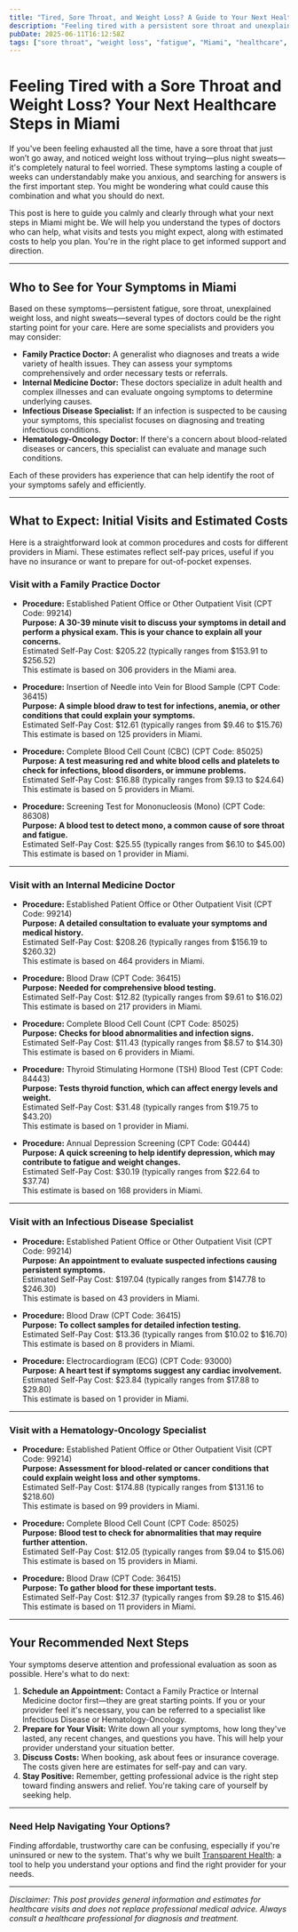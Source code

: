 ```yaml
---
title: "Tired, Sore Throat, and Weight Loss? A Guide to Your Next Healthcare Steps in Miami"
description: "Feeling tired with a persistent sore throat and unexplained weight loss in Miami? Learn who to see and what costs to expect for your next steps."
pubDate: 2025-06-11T16:12:58Z
tags: ["sore throat", "weight loss", "fatigue", "Miami", "healthcare", "doctor visit", "medical costs"]
---
```


# Feeling Tired with a Sore Throat and Weight Loss? Your Next Healthcare Steps in Miami

If you've been feeling exhausted all the time, have a sore throat that just won’t go away, and noticed weight loss without trying—plus night sweats—it's completely natural to feel worried. These symptoms lasting a couple of weeks can understandably make you anxious, and searching for answers is the first important step. You might be wondering what could cause this combination and what you should do next.  

This post is here to guide you calmly and clearly through what your next steps in Miami might be. We will help you understand the types of doctors who can help, what visits and tests you might expect, along with estimated costs to help you plan. You're in the right place to get informed support and direction.

---

## Who to See for Your Symptoms in Miami

Based on these symptoms—persistent fatigue, sore throat, unexplained weight loss, and night sweats—several types of doctors could be the right starting point for your care. Here are some specialists and providers you may consider:

- **Family Practice Doctor:** A generalist who diagnoses and treats a wide variety of health issues. They can assess your symptoms comprehensively and order necessary tests or referrals.
- **Internal Medicine Doctor:** These doctors specialize in adult health and complex illnesses and can evaluate ongoing symptoms to determine underlying causes.
- **Infectious Disease Specialist:** If an infection is suspected to be causing your symptoms, this specialist focuses on diagnosing and treating infectious conditions.
- **Hematology-Oncology Doctor:** If there's a concern about blood-related diseases or cancers, this specialist can evaluate and manage such conditions.

Each of these providers has experience that can help identify the root of your symptoms safely and efficiently.

---

## What to Expect: Initial Visits and Estimated Costs

Here is a straightforward look at common procedures and costs for different providers in Miami. These estimates reflect self-pay prices, useful if you have no insurance or want to prepare for out-of-pocket expenses.

### Visit with a Family Practice Doctor

- **Procedure:** Established Patient Office or Other Outpatient Visit (CPT Code: 99214)  
  **Purpose:** **A 30-39 minute visit to discuss your symptoms in detail and perform a physical exam. This is your chance to explain all your concerns.**  
  Estimated Self-Pay Cost: $205.22 (typically ranges from $153.91 to $256.52)  
  This estimate is based on 306 providers in the Miami area.

- **Procedure:** Insertion of Needle into Vein for Blood Sample (CPT Code: 36415)  
  **Purpose:** **A simple blood draw to test for infections, anemia, or other conditions that could explain your symptoms.**  
  Estimated Self-Pay Cost: $12.61 (typically ranges from $9.46 to $15.76)  
  This estimate is based on 125 providers in Miami.

- **Procedure:** Complete Blood Cell Count (CBC) (CPT Code: 85025)  
  **Purpose:** **A test measuring red and white blood cells and platelets to check for infections, blood disorders, or immune problems.**  
  Estimated Self-Pay Cost: $16.88 (typically ranges from $9.13 to $24.64)  
  This estimate is based on 5 providers in Miami.

- **Procedure:** Screening Test for Mononucleosis (Mono) (CPT Code: 86308)  
  **Purpose:** **A blood test to detect mono, a common cause of sore throat and fatigue.**  
  Estimated Self-Pay Cost: $25.55 (typically ranges from $6.10 to $45.00)  
  This estimate is based on 1 provider in Miami.

---

### Visit with an Internal Medicine Doctor

- **Procedure:** Established Patient Office or Other Outpatient Visit (CPT Code: 99214)  
  **Purpose:** **A detailed consultation to evaluate your symptoms and medical history.**  
  Estimated Self-Pay Cost: $208.26 (typically ranges from $156.19 to $260.32)  
  This estimate is based on 464 providers in Miami.

- **Procedure:** Blood Draw (CPT Code: 36415)  
  **Purpose:** **Needed for comprehensive blood testing.**  
  Estimated Self-Pay Cost: $12.82 (typically ranges from $9.61 to $16.02)  
  This estimate is based on 217 providers in Miami.

- **Procedure:** Complete Blood Cell Count (CPT Code: 85025)  
  **Purpose:** **Checks for blood abnormalities and infection signs.**  
  Estimated Self-Pay Cost: $11.43 (typically ranges from $8.57 to $14.30)  
  This estimate is based on 6 providers in Miami.

- **Procedure:** Thyroid Stimulating Hormone (TSH) Blood Test (CPT Code: 84443)  
  **Purpose:** **Tests thyroid function, which can affect energy levels and weight.**  
  Estimated Self-Pay Cost: $31.48 (typically ranges from $19.75 to $43.20)  
  This estimate is based on 1 provider in Miami.

- **Procedure:** Annual Depression Screening (CPT Code: G0444)  
  **Purpose:** **A quick screening to help identify depression, which may contribute to fatigue and weight changes.**  
  Estimated Self-Pay Cost: $30.19 (typically ranges from $22.64 to $37.74)  
  This estimate is based on 168 providers in Miami.

---

### Visit with an Infectious Disease Specialist

- **Procedure:** Established Patient Office or Other Outpatient Visit (CPT Code: 99214)  
  **Purpose:** **An appointment to evaluate suspected infections causing persistent symptoms.**  
  Estimated Self-Pay Cost: $197.04 (typically ranges from $147.78 to $246.30)  
  This estimate is based on 43 providers in Miami.

- **Procedure:** Blood Draw (CPT Code: 36415)  
  **Purpose:** **To collect samples for detailed infection testing.**  
  Estimated Self-Pay Cost: $13.36 (typically ranges from $10.02 to $16.70)  
  This estimate is based on 8 providers in Miami.

- **Procedure:** Electrocardiogram (ECG) (CPT Code: 93000)  
  **Purpose:** **A heart test if symptoms suggest any cardiac involvement.**  
  Estimated Self-Pay Cost: $23.84 (typically ranges from $17.88 to $29.80)  
  This estimate is based on 1 provider in Miami.

---

### Visit with a Hematology-Oncology Specialist

- **Procedure:** Established Patient Office or Other Outpatient Visit (CPT Code: 99214)  
  **Purpose:** **Assessment for blood-related or cancer conditions that could explain weight loss and other symptoms.**  
  Estimated Self-Pay Cost: $174.88 (typically ranges from $131.16 to $218.60)  
  This estimate is based on 99 providers in Miami.

- **Procedure:** Complete Blood Cell Count (CPT Code: 85025)  
  **Purpose:** **Blood test to check for abnormalities that may require further attention.**  
  Estimated Self-Pay Cost: $12.05 (typically ranges from $9.04 to $15.06)  
  This estimate is based on 15 providers in Miami.

- **Procedure:** Blood Draw (CPT Code: 36415)  
  **Purpose:** **To gather blood for these important tests.**  
  Estimated Self-Pay Cost: $12.37 (typically ranges from $9.28 to $15.46)  
  This estimate is based on 11 providers in Miami.

---

## Your Recommended Next Steps

Your symptoms deserve attention and professional evaluation as soon as possible. Here's what to do next:

1. **Schedule an Appointment:** Contact a Family Practice or Internal Medicine doctor first—they are great starting points. If you or your provider feel it's necessary, you can be referred to a specialist like Infectious Disease or Hematology-Oncology.
2. **Prepare for Your Visit:** Write down all your symptoms, how long they've lasted, any recent changes, and questions you have. This will help your provider understand your situation better.
3. **Discuss Costs:** When booking, ask about fees or insurance coverage. The costs given here are estimates for self-pay and can vary.
4. **Stay Positive:** Remember, getting professional advice is the right step toward finding answers and relief. You're taking care of yourself by seeking help.

---

### Need Help Navigating Your Options?

Finding affordable, trustworthy care can be confusing, especially if you're uninsured or new to the system. That's why we built [Transparent Health](https://transparenthealth.ai): a tool to help you understand your options and find the right provider for your needs.

---

*Disclaimer: This post provides general information and estimates for healthcare visits and does not replace professional medical advice. Always consult a healthcare professional for diagnosis and treatment.*